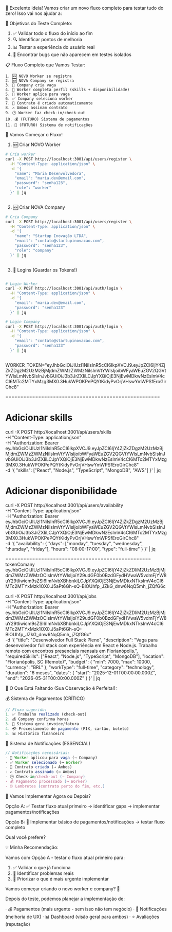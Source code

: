 🎯 Excelente ideia! Vamos criar um novo fluxo completo para testar tudo do zero! Isso vai nos ajudar a:

🎯 Objetivos do Teste Completo:

1. ✅ Validar todo o fluxo do início ao fim
2. 🔍 Identificar pontos de melhoria
3. 📊 Testar a experiência do usuário real
4. 🚨 Encontrar bugs que não aparecem em testes isolados

📋 Fluxo Completo que Vamos Testar:

```
1. 🆕 NOVO Worker se registra
2. 🆕 NOVA Company se registra  
3. 🏢 Company cria vaga
4. 👤 Worker completa perfil (skills + disponibilidade)
5. 📨 Worker aplica para vaga
6. ✅ Company seleciona worker
7. 📝 Contrato é criado automaticamente
8. ✍️ Ambos assinam contrato
9. 🕒 Worker faz check-in/check-out
10. 💰 (FUTURO) Sistema de pagamentos
11. 📧 (FUTURO) Sistema de notificações
```

🚀 Vamos Começar o Fluxo!

1. 🆕 Criar NOVO Worker

```bash
# Cria worker
curl -X POST http://localhost:3001/api/users/register \
  -H "Content-Type: application/json" \
  -d '{
    "name": "Maria Desenvolvedora",
    "email": "maria.dev@email.com", 
    "password": "senha123",
    "role": "worker"
  }' | jq
  
```

2. 🆕 Criar NOVA Company

```bash
# Cria Company
curl -X POST http://localhost:3001/api/users/register \
  -H "Content-Type: application/json" \
  -d '{
    "name": "Startup Inovação LTDA",
    "email": "contato@startupinovacao.com",
    "password": "senha123", 
    "role": "company"
  }' | jq
  
```

3. 🔐 Logins (Guardar os Tokens!)

```bash

# Login Worker
curl -X POST http://localhost:3001/api/auth/login \
  -H "Content-Type: application/json" \
  -d '{
    "email": "maria.dev@email.com",
    "password": "senha123"
  }' | jq

# Login Company  
curl -X POST http://localhost:3001/api/auth/login \
  -H "Content-Type: application/json" \
  -d '{
    "email": "contato@startupinovacao.com", 
    "password": "senha123"
  }' | jq
  
```



WORKER_TOKEN="eyJhbGciOiJIUzI1NiIsInR5cCI6IkpXVCJ9.eyJpZCI6IjY4ZjZkZDgzM2UzMzBjMjdmZWMzZWMzNiIsImVtYWlsIjoibWFyaWEuZGV2QGVtYWlsLmNvbSIsInJvbGUiOiJ3b3JrZXIiLCJpYXQiOjE3NjEwMDkwNzEsImV4cCI6MTc2MTYxMzg3MX0.3HukWPOKPePQYtKidyPvOrjVHswYmWPSfEroGirChc8"

====================================================
# Adicionar skills
curl -X POST http://localhost:3001/api/users/skills \
  -H "Content-Type: application/json" \
  -H "Authorization: Bearer eyJhbGciOiJIUzI1NiIsInR5cCI6IkpXVCJ9.eyJpZCI6IjY4ZjZkZDgzM2UzMzBjMjdmZWMzZWMzNiIsImVtYWlsIjoibWFyaWEuZGV2QGVtYWlsLmNvbSIsInJvbGUiOiJ3b3JrZXIiLCJpYXQiOjE3NjEwMDkwNzEsImV4cCI6MTc2MTYxMzg3MX0.3HukWPOKPePQYtKidyPvOrjVHswYmWPSfEroGirChc8" \
  -d '{
    "skills": ["React", "Node.js", "TypeScript", "MongoDB", "AWS"]
  }' | jq

# Adicionar disponibilidade
curl -X POST http://localhost:3001/api/users/availability \
  -H "Content-Type: application/json" \
  -H "Authorization: Bearer eyJhbGciOiJIUzI1NiIsInR5cCI6IkpXVCJ9.eyJpZCI6IjY4ZjZkZDgzM2UzMzBjMjdmZWMzZWMzNiIsImVtYWlsIjoibWFyaWEuZGV2QGVtYWlsLmNvbSIsInJvbGUiOiJ3b3JrZXIiLCJpYXQiOjE3NjEwMDkwNzEsImV4cCI6MTc2MTYxMzg3MX0.3HukWPOKPePQYtKidyPvOrjVHswYmWPSfEroGirChc8" \
  -d '{
    "availability": {
      "days": ["monday", "tuesday", "wednesday", "thursday", "friday"],
      "hours": "08:00-17:00",
      "type": "full-time"
    }
  }' | jq



=================================================
tokenComany 
eyJhbGciOiJIUzI1NiIsInR5cCI6IkpXVCJ9.eyJpZCI6IjY4ZjZkZDliM2UzMzBjMjdmZWMzZWMzOCIsImVtYWlsIjoiY29udGF0b0BzdGFydHVwaW5vdmFjYW8uY29tIiwicm9sZSI6ImNvbXBhbnkiLCJpYXQiOjE3NjEwMDkxNTksImV4cCI6MTc2MTYxMzk1OX0.J5aPt6Gh-sQ-BlOUhfp_JZkG_dnw6NqQ5mh_jZQfG6c



curl -X POST http://localhost:3001/api/jobs \
  -H "Content-Type: application/json" \
  -H "Authorization: Bearer eyJhbGciOiJIUzI1NiIsInR5cCI6IkpXVCJ9.eyJpZCI6IjY4ZjZkZDliM2UzMzBjMjdmZWMzZWMzOCIsImVtYWlsIjoiY29udGF0b0BzdGFydHVwaW5vdmFjYW8uY29tIiwicm9sZSI6ImNvbXBhbnkiLCJpYXQiOjE3NjEwMDkxNTksImV4cCI6MTc2MTYxMzk1OX0.J5aPt6Gh-sQ-BlOUhfp_JZkG_dnw6NqQ5mh_jZQfG6c" \
  -d '{
    "title": "Desenvolvedor Full Stack Pleno",
    "description": "Vaga para desenvolvedor full stack com experiência em React e Node.js. Trabalho remoto com encontros presenciais mensais em Florianópolis.",
    "requiredSkills": ["React", "Node.js", "TypeScript", "MongoDB"],
    "location": "Florianópolis, SC (Remoto)",
    "budget": {
      "min": 7000,
      "max": 10000,
      "currency": "BRL"
    },
    "workType": "full-time",
    "category": "technology",
    "duration": "6 meses",
    "dates": {
      "start": "2025-12-01T00:00:00.000Z",
      "end": "2026-05-31T00:00:00.000Z"
    }
  }' | jq
  
  
  
  

🎯 O Que Está Faltando (Sua Observação é Perfeita!):

💰 Sistema de Pagamentos (CRÍTICO)

```typescript
// Fluxo sugerido:
1. ✅ Trabalho realizado (check-out)
2. 💰 Company confirma horas
3. 🔄 Sistema gera invoice/fatura
4. 💳 Processamento de pagamento (PIX, cartão, boleto)
5. 📊 Histórico financeiro
```

📧 Sistema de Notificações (ESSENCIAL)

```typescript
// Notificações necessárias:
- 📨 Worker aplicou para vaga (→ Company)
- ✅ Worker selecionado (→ Worker) 
- 📝 Contrato criado (→ Ambos)
- ✍️ Contrato assinado (→ Ambos)
- 🕒 Check-in/check-out (→ Company)
- 💰 Pagamento processado (→ Worker)
- ⏰ Lembretes (contrato perto do fim, etc.)
```

🔄 Vamos Implementar Agora ou Depois?

Opção A: ✅ Testar fluxo atual primeiro → identificar gaps → implementar pagamentos/notificações

Opção B: 🚀 Implementar básico de pagamentos/notificações → testar fluxo completo

Qual você prefere?

💡 Minha Recomendação:

Vamos com Opção A - testar o fluxo atual primeiro para:

1. ✅ Validar o que já funciona
2. 🚨 Identificar problemas reais
3. 🎯 Priorizar o que é mais urgente implementar

Vamos começar criando o novo worker e company? 🚀

Depois do teste, podemos planejar a implementação de:

· 💰 Pagamentos (mais urgente - sem isso não tem negócio)
· 📧 Notificações (melhoria de UX)
· 📊 Dashboard (visão geral para ambos)
· ⭐ Avaliações (reputação)